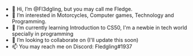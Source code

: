 - 👋 Hi, I’m @Fl3dgling, but you may call me Fledge.
- 👀 I’m interested in Motorcycles, Computer games, Technology and Programming.
- 🌱 I’m currently learning Introduction to CS50, I'm a newbie in tech world specially in programming
- 💞️ I’m looking to collaborate on (I'll update this soon)
- 📫 You may reach me on Discord: Fledgling#1937

<!---
Fl3dgling/Fl3dgling is a ✨ special ✨ repository because its `README.md` (this file) appears on your GitHub profile.
You can click the Preview link to take a look at your changes.
--->
